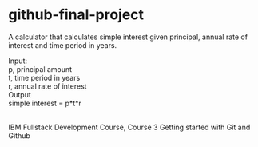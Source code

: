 # github-final-project
A calculator that calculates simple interest given principal, annual rate of interest and time period in years. <br />

Input:<br />
   p, principal amount<br />
   t, time period in years<br />
   r, annual rate of interest<br />
Output<br />
   simple interest = p\*t\*r<br /><br />
   
   IBM Fullstack Development Course, Course 3 Getting started with Git and Github

